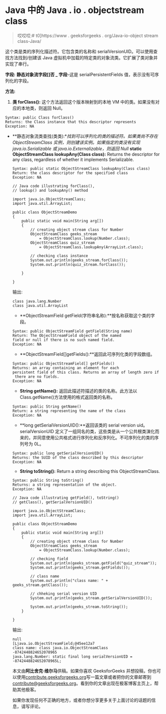 # Java 中的 Java . io . objectstream class

> 哎哎哎:# t0]https://www . geeksforgeeks . org/Java-io-object stream class-Java/

这个类是类的序列化描述符。它包含类的名称和 serialVersionUID。可以使用查找方法找到/创建该 Java 虚拟机中加载的特定类的对象流类。它扩展了类对象并实现了串行。

**字段:**
**静态对象流字段[]否 _ 字段**–这是 serialPersistentFields 值，表示没有可序列化的字段。

**方法:**

1.  **类 forClass():** 这个方法返回这个版本映射到的本地 VM 中的类。如果没有对应的本地类，则返回 Null。

```
Syntax: public Class forClass()
Returns: the Class instance that this descriptor represents
Exception: NA

```

*   **静态对象流类查找(类类):**找到可以序列化的类的描述符。如果类尚不存在 ObjectStreamClass 实例，则创建该实例。如果指定的类没有实现 java.io.Serializable 或 java.io.Externalizable，则返回 Null*   **static ObjectStreamClass lookupAny(Class class):** Returns the descriptor for any class, regardless of whether it implements Serializable.

    ```
    Syntax: public static ObjectStreamClass lookupAny(Class class)
    Return: the class descriptor for the specified class
    Exception: NA

    ```

    ```
    // Java code illustrating forClass(),
    // lookup() and lookupAny() method

    import java.io.ObjectStreamClass;
    import java.util.ArrayList;

    public class ObjectStreamDemo 
    {
        public static void main(String arg[])
        {
            // creating object stream class for Number
            ObjectStreamClass geeks_stream 
                = ObjectStreamClass.lookup(Number.class);
            ObjectStreamClass quiz_stream 
                = ObjectStreamClass.lookupAny(ArrayList.class);

            // checking class instance 
            System.out.println(geeks_stream.forClass());
            System.out.println(quiz_stream.forClass());

        }

    }
    ```

    输出:

    ```
    class java.lang.Number
    class java.util.ArrayList

    ```

    *   **ObjectStreamField getField(字符串名称):**按名称获取这个类的字段。

    ```
    Syntax: public ObjectStreamField getField(String name)
    Return: The ObjectStreamField object of the named 
    field or null if there is no such named field.
    Exception: NA

    ```

    *   **ObjectStreamField[]getFields():**返回此可序列化类的字段数组。

    ```
    Syntax: public ObjectStreamField[] getFields()
    Returns: an array containing an element for each 
    persistent field of this class. Returns an array of length zero if
     there are no fields.
    Exception: NA

    ```

    *   **String getName():** 返回此描述符描述的类的名称。此方法以 Class.getName()方法使用的格式返回类的名称。

    ```
    Syntax: public String getName()
    Return: a string representing the name of the class
    Exception: NA

    ```

    *   **long getSerialVersionUID():**返回该类的 serial version uid。serialVersionUID 定义了一组同名的类，这些类是从一个公共根类演化而来的，并同意使用公共格式进行序列化和反序列化。不可序列化的类的序列号为 0L。

    ```
    Syntax: public long getSerialVersionUID()
    Returns: the SUID of the class described by this descriptor
    Exception: NA

    ```

    *   **String toString():** Return a string describing this ObjectStreamClass.

    ```
    Syntax: public String toString()
    Returns: a string representation of the object.
    Exception: NA

    ```

    ```
    // Java code illustrating getField(), toString()
    // getClass(), getSerialVersionUID()

    import java.io.ObjectStreamClass;
    import java.util.ArrayList;

    public class ObjectStreamDemo 
    {
        public static void main(String arg[])
        {
            // creating object stream class for Number
            ObjectStreamClass geeks_stream 
                = ObjectStreamClass.lookup(Number.class);

            // checking field
            System.out.println(geeks_stream.getField("quiz_stream"));
            System.out.println(geeks_stream.getFields());

            // class name 
            System.out.println("class name: " + geeks_stream.getClass());

            // chheking serial version UID
            System.out.println(geeks_stream.getSerialVersionUID());

            System.out.println(geeks_stream.toString());
        }

    }
    ```

    输出:

    ```
    null
    [Ljava.io.ObjectStreamField;@45ee12a7
    class name: class java.io.ObjectStreamClass
    -8742448824652078965
    java.lang.Number: static final long serialVersionUID = -8742448824652078965L;

    ```

    本文由**阿比舍克·维尔马**供稿。如果你喜欢 GeeksforGeeks 并想投稿，你也可以使用[contribute.geeksforgeeks.org](http://www.contribute.geeksforgeeks.org)写一篇文章或者把你的文章邮寄到 contribute@geeksforgeeks.org。看到你的文章出现在极客博客主页上，帮助其他极客。

    如果你发现任何不正确的地方，或者你想分享更多关于上面讨论的话题的信息，请写评论。